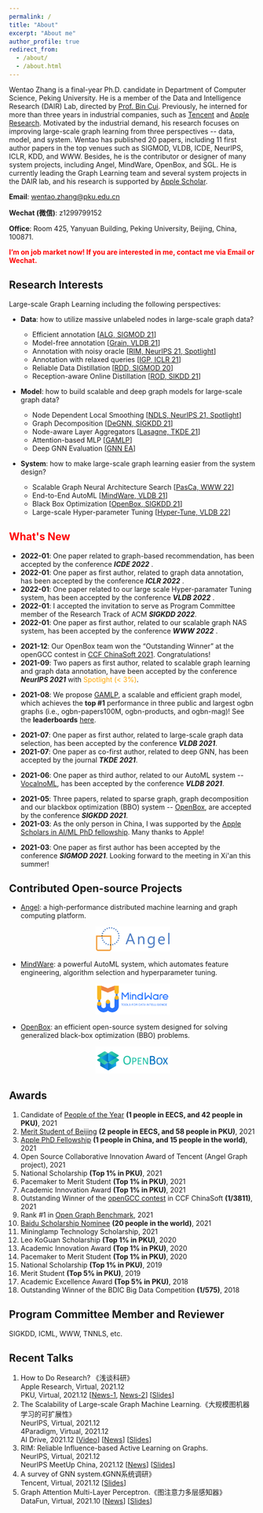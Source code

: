 ```yaml
---
permalink: /
title: "About"
excerpt: "About me"
author_profile: true
redirect_from:
  - /about/
  - /about.html
---
```

<!-- Wentao Zhang (张文涛) is a fourth year Ph.D. candidate at [PKU](https://www.pku.edu.cn/), now working with [Prof. Bin Cui](http://net.pku.edu.cn/~cuibin/).
He previously interned in [HKUST](https://hkust.edu.hk/?cn=1) working with Prof. Lei Chen, [Tencent](https://github.com/Angel-ML/angel) working with the Angel team, and [Apple Research](https://machinelearning.apple.com/) working with Meng Cao, Ping Huang and Danny Bickson. -->
<!-- Since Sept. 2020, Wentao Zhang (张文涛) is pursuing his Ph.D. degree in Computer Science at [Peking University](https://www.pku.edu.cn/), under the supervision of [Prof. Bin Cui](http://net.pku.edu.cn/~cuibin/). He previously interned in [HKUST](https://hkust.edu.hk/?cn=1) working with Prof. Lei Chen, [Tencent](https://github.com/Angel-ML/angel) working with the Angel team, and [Apple Research](https://machinelearning.apple.com/) working with Meng Cao, Ping Huang and Danny Bickson. -->

<!-- His other collaborators included  Prof. \link{https://ds3lab.inf.ethz.ch/members/ce-zhang.html}{Ce Zhang}~(in ETH), Prof. \link{http://net.pku.edu.cn/~yangzhi/}{Zhi Yang}~(in PKU), Prof. \link{http://net.pku.edu.cn/~yangzhi/}{Yingxia Shao}~(in BUPT), etc. -->
<!-- Since Sept. 2020,  -->

<!-- Wentao Zhang (张文涛) is pursuing his Ph.D. degree in Computer Software and Theory at [Peking University](https://www.pku.edu.cn/). He is a member of Data and Intelligence Research (DAIR) Lab, which is directed by Prof. [Bin Cui](http://net.pku.edu.cn/~cuibin/). 
Previously, he interned for more than 3 years in industrial companies, such as [Tencent](https://www.tencent.com/) and [Apple Research](https://machinelearning.apple.com/).
He is currently leading the Graph Learning team and several system projects in DAIR lab. His research is supported by [Apple Scholar](https://machinelearning.apple.com/updates/apple-scholars-aiml-2021).  -->

Wentao Zhang is a final-year Ph.D. candidate in Department of Computer Science, Peking University. He is a member of the Data and Intelligence Research (DAIR) Lab, directed by [Prof. Bin Cui](http://net.pku.edu.cn/~cuibin/). Previously, he interned for more than three years in industrial companies, such as [Tencent](https://www.tencent.com/) and [Apple Research](https://machinelearning.apple.com/). Motivated by the industrial demand, his research focuses on improving large-scale graph learning from three perspectives -- data, model, and system. Wentao has published 20 papers, including 11 first author papers in the top venues such as SIGMOD, VLDB, ICDE, NeurIPS, ICLR, KDD, and WWW. Besides, he is the contributor or designer of many system projects, including Angel, MindWare, OpenBox, and SGL. He is currently leading the Graph Learning team and several system projects in the DAIR lab, and his research is supported by [Apple Scholar](https://machinelearning.apple.com/updates/apple-scholars-aiml-2021).


<!-- Wentao Zhang (张文涛) is a fourth year Ph.D. candidate at [PKU](https://www.pku.edu.cn/), now working with [Prof. Bin Cui](http://net.pku.edu.cn/~cuibin/).
He previously interned in [HKUST](https://hkust.edu.hk/?cn=1) working with Prof. Lei Chen, [Tencent](https://github.com/Angel-ML/angel) working with the Angel team, and [Apple Research](https://machinelearning.apple.com/) working with Meng Cao, Ping Huang and Danny Bickson. -->

**Email**: wentao.zhang@pku.edu.cn

**Wechat (微信)**: z1299799152

**Office**: Room 425, Yanyuan Building, Peking University, Beijing, China, 100871.

**<font color=red>I’m on job market now! If you are interested in me, contact me via Email or Wechat.</font>**
<!-- **<font color=red>I’m on job market now! If you are interested in me, please contact me via wentao.zhang@pku.edu.cn</font>** -->

Research Interests
---
Large-scale Graph Learning including the following perspectives:
- **Data**: how to utilize massive unlabeled nodes in large-scale graph data?
    - Efficient annotation [[ALG, SIGMOD 21](https://dl.acm.org/doi/pdf/10.1145/3448016.3457325)]
    - Model-free annotation [[Grain, VLDB 21](http://vldb.org/pvldb/vol14/p2473-zhang.pdf)]
    - Annotation with noisy oracle [[RIM, NeurIPS 21, Spotlight](https://openreview.net/forum?id=CEkbBN_-Ja8)]
    - Annotation with relaxed queries [[IGP, ICLR 21](https://openreview.net/pdf?id=USC0-nvGPK)]
    - Reliable Data Distillation [[RDD, SIGMOD 20](https://dl.acm.org/doi/10.1145/3318464.3389706)]
    - Reception-aware Online Distillation [[ROD, SIKDD 21](https://arxiv.org/pdf/2107.11789)]
    
- **Model**: how to build scalable and deep graph models for large-scale graph data? 
    - Node Dependent Local Smoothing [[NDLS, NeurIPS 21, Spotlight](https://arxiv.org/pdf/2110.14377)]
    - Graph Decomposition [[DeGNN, SIGKDD 21](https://arxiv.org/pdf/1910.04499)]
    - Node-aware Layer Aggregators [[Lasagne, TKDE 21](https://ieeexplore.ieee.org/stamp/stamp.jsp?tp=&arnumber=9513581)]
    - Attention-based MLP [[GAMLP](https://arxiv.org/pdf/2108.10097)]
    - Deep GNN Evaluation [[GNN EA](https://arxiv.org/pdf/2108.00955)]

- **System**:  how to make large-scale graph learning easier from the system design?
    - Scalable Graph Neural Architecture Search [[PasCa, WWW 22](https://arxiv.org/abs/2203.00638)]
    - End-to-End AutoML [[MindWare, VLDB 21](https://arxiv.org/pdf/2107.08861)]
    - Black Box Optimization [[OpenBox, SIGKDD 21](https://arxiv.org/pdf/2106.00421)]
    - Large-scale Hyper-parameter Tuning [[Hyper-Tune, VLDB 22](https://arxiv.org/pdf/2201.06834)]




<!-- + **Data**: Annotation, Generation, Selection, Cleaning, Augmentation, Imbalance, and Privacy. -->
<!-- + collection, generation, selection, optimization, and privacy. -->

<!-- + **Model**: Scalable, Fast, Memory-Efficient, and Powerful Graph Model.

+ **System**: Large-Scale Distributed Training, AutoML.

+ **Application**: Recommendation System, Drug Discovery. -->

**<font color=red>What's New</font>**
------
* **2022-01**: One paper related to graph-based recommendation, has been accepted by the conference ***ICDE 2022*** .
* **2022-01**: One paper as first author, related to graph data annotation, has been accepted by the conference ***ICLR 2022*** .
* **2022-01**: One paper related to our large scale Hyper-paramater Tuning system, has been accepted by the conference ***VLDB 2022*** .
* **2022-01**: I accepted the invitation to serve as Program Committee member of the Research Track of ACM ***SIGKDD 2022***.
* **2022-01**: One paper as first author, related to our scalable graph NAS system, has been accepted by the conference ***WWW 2022*** .
<!-- * **2022-01**: One paper as co-first author, related to data privacy in graph learning, gets revision in the journal ***VLDBJ 2022***. -->
* **2021-12**: Our OpenBox team won the “Outstanding Winner” at the openGCC contest in [CCF ChinaSoft 2021](https://mp.weixin.qq.com/s/8JX5ymkUt5MvDcHLOjB3Xw). Congratulations!
* **2021-09**: Two papers as first author, related to scalable graph learning and graph data annotation, have been accepted by the conference ***NeurIPS 2021*** with <font color=orange>Spotlight (< 3%)</font>. 
<!-- * **2021-09**: One paper as first author, related to graph-based active learning, has been accepted by the conference ***NeurIPS 2021*** with <font color=orange>Spotlight (< 3%)</font>.  -->
* **2021-08**: We propose [GAMLP](https://github.com/PKU-DAIR/GAMLP/blob/main/GAMLP.pdf), a scalable and efficient graph model, which achieves the **top #1** performance in three public and largest ogbn graphs (i.e., ogbn-papers100M, ogbn-products, and ogbn-mag)! See the **leaderboards** [here](https://ogb.stanford.edu/docs/leader_nodeprop/).
<!-- * **2021-08**: One paper as corresponding author, related to GNN-based Recommender Systems, gets revision in the journal ***ACM Computing Surveys***. -->
<!-- * August 2021: We submiteed two papers (with one as first author) to the conference ***VLDB 2022***, one paper to the journal ***VLDBJ 2022***, and one paper to the journal  ***JMLR 2021***. -->
<!-- * August 2021: We submitted one paper, related to the application of our AutoML system, to the journal ***Bioinformatics 2021*** . -->
* **2021-07**: One paper as first author, related to large-scale graph data selection, has been accepted by the conference ***VLDB 2021***.
* **2021-07**: One paper as co-first author, related to deep GNN, has been accepted by the journal ***TKDE 2021***.
<!-- * July 2021: We submitted three papers, related to our scalable graph learning system (as first author), large-scale graph data optimization (as first author), and distributed HPO system, to the conference ***SIGMOD 2022***. -->
* **2021-06**: One paper as third author, related to our AutoML system -- [VocalnoML](https://github.com/PKU-DAIR/soln-ml), has been accepted by the conference ***VLDB 2021***.
<!-- * June 2021: One paper as co-first author, related to the graph data privacy, was submitted to the journal ***VLDBJ 2021***. -->
<!-- * May 2021: Two papers as first author, related to the scalable graph mining and large scale graph data collection, were submitted to the conference ***NeurIPS 2021***. -->
<!-- * May 2021: One paper as first author, related to the , was submitted to the conference ***NeurIPS 2021***. -->
<!-- * May 2021: One paper as collaborator, related to the large scale k-core decomposition, was submitted to the conference ***CIKM 2021***. -->
<!-- * May 2021: One paper as first author, related to sparse graph data, has been accepted by the conference ***SIGKDD 2021***. -->
<!-- * May 2021: One paper as co-first author, related to Graph Decomposition and GNN, has been accepted by the conference ***SIGKDD 2021***. -->
<!-- * May 2021: One paper as third author, related to our blackbox optimization (BBO) system -- [OpenBox](https://open-box.readthedocs.io/en/latest/), has been accepted by the conference ***SIGKDD 2021***. -->
* **2021-05**: Three papers, related to sparse graph, graph decomposition and our blackbox optimization (BBO) system -- [OpenBox](https://open-box.readthedocs.io/en/latest/), are accepted by the conference ***SIGKDD 2021***.
* **2021-03**: As the only person in China, I was supported by the [Apple Scholars in AI/ML PhD fellowship](https://machinelearning.apple.com/updates/apple-scholars-aiml-2021). Many thanks to Apple!
<!-- * April 2021: One survey paper as corrsponding author, related to GNN-based Recommendation, was submitted to the journal ***ACM Computing Surveys***. -->
* **2021-03**: One paper as first author has been accepted by the conference ***SIGMOD 2021***. Looking forward to the meeting in Xi'an this summer!
<!-- * May-17-2020, Our paper *Individual Fairness for Graph Neural Networks: A Ranking based Approach* has been accepted by SIGKDD 2021. -->


Contributed Open-source Projects
------
* [Angel](https://github.com/Angel-ML/angel): a high-performance distributed machine learning and graph computing platform.
<p align="center">
<img src="/images/angel_logo.png" width="30%">
</p>

* [MindWare](https://github.com/PKU-DAIR/mindware): a powerful AutoML system, which automates feature engineering, algorithm selection and hyperparameter tuning.
<p align="center">
<img src="/images/mindware.png" width="30%">
</p>

* [OpenBox](https://github.com/PKU-DAIR/open-box): an efficient open-source system designed for solving generalized black-box optimization (BBO) problems.
<p align="center">
<img src="/images/Openbox.png" width="30%">
</p>

Awards
------
1. Candidate of [People of the Year](https://mp.weixin.qq.com/s/zEcwHYsjqLhTsCDTnS-fsA) **(1 people in EECS, and 42 people in PKU)**, 2021
1. [Merit Student of Beijing](https://xgb.pku.edu.cn/sylm/133002.htm) **(2 people in EECS, and 58 people in PKU)**, 2021
1. [Apple PhD Fellowship](https://machinelearning.apple.com/updates/apple-scholars-aiml-2021) **(1 people in China, and 15 people in the world)**, 2021
1. Open Source Collaborative Innovation Award of Tencent (Angel Graph project), 2021
1. National Scholarship **(Top 1% in PKU)**, 2021
1. Pacemaker to Merit Student **(Top 1% in PKU)**, 2021
1. Academic Innovation Award **(Top 1% in PKU)**, 2021
1. Outstanding Winner of the [openGCC contest](https://mp.weixin.qq.com/s/8JX5ymkUt5MvDcHLOjB3Xw) in CCF ChinaSoft **(1/3811)**, 2021
1. Rank \#1 in [Open Graph Benchmark](https://ogb.stanford.edu/docs/leader_nodeprop/\#ogbn-mag), 2021
1. [Baidu Scholarship Nominee](http://scholarship.baidu.com/) **(20 people in the world)**, 2021
1. Mininglamp Technology Scholarship, 2021
1. Leo KoGuan Scholarship **(Top 1% in PKU)**, 2020
1. Academic Innovation Award **(Top 1% in PKU)**, 2020
1. Pacemaker to Merit Student **(Top 1% in PKU)**, 2020
1. National Scholarship **(Top 1% in PKU)**, 2019
1. Merit Student **(Top 5% in PKU)**, 2019
1. Academic Excellence Award **(Top 5% in PKU)**, 2018
1. Outstanding Winner of the BDIC Big Data Competition **(1/575)**, 2018
  
Program Committee Member and Reviewer
------
SIGKDD, ICML, WWW, TNNLS, etc.
  
Recent Talks
------
1. How to Do Research? 《浅谈科研》<br>
  Apple Research, Virtual, 2021.12 <br>
  PKU, Virtual, 2021.12 [[News-1](https://mp.weixin.qq.com/s/vgmymt_tmAjAVxnuPPfFxQ), [News-2](https://cs.pku.edu.cn/info/1020/3199.htm)] [[Slides](https://github.com/zwt233/Talks/blob/main/Sharing/How-to-Do-Research.pdf)]<br>
1. The Scalability of Large-scale Graph Machine Learning.《大规模图机器学习的可扩展性》<br>
  NeurIPS, Virtual, 2021.12 <br>
  4Paradigm, Virtual, 2021.12 <br>
  AI Drive, 2021.12 [[Video](https://www.bilibili.com/video/BV1sR4y1x7qb?p=1&share_medium=android&share_plat=android&share_session_id=67ffcc9e-d9eb-4e93-a465-ddfd81162842&share_source=WEIXIN&share_tag=s_i&timestamp=1639559499&unique_k=quVdvTS)] [[News](https://mp.weixin.qq.com/s/CVnhxQEFYdI-hsWQma-kLA)] [[Slides](https://github.com/zwt233/Talks/blob/main/Sharing/AI-Drive-NDLS.pdf)]<br>
1. RIM: Reliable Influence-based Active Learning on Graphs.<br>
  NeurIPS, Virtual, 2021.12 <br>
  NeurIPS MeetUp China, 2021.12 [[News](https://mp.weixin.qq.com/s/VhjB8hOqbaS3gQJp6YuKGQ)] [[Slides](https://github.com/zwt233/Talks/blob/main/Sharing/RIM_Poster.pdf)]<br>
1. A survey of GNN system.《GNN系统调研》<br>
  Tencent, Virtual, 2021.12  [[Slides](https://github.com/zwt233/Talks/blob/main/Sharing/datafun-GAMLP.pdf)]<br>
1. Graph Attention Multi-Layer Perceptron.《图注意力多层感知器》<br>
  DataFun, Virtual, 2021.10 [[News](https://mp.weixin.qq.com/s/G--7PlJ9rsTl3bnSSGmbCQ)] [[Slides](https://github.com/zwt233/Talks/blob/main/Sharing/datafun-GAMLP.pdf)]<br>
